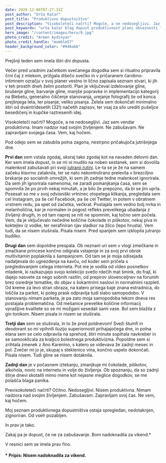 ```yaml
---
date: 2020-12-06T07:27:33Z
post_author: "Urša Kačar"
post_title: "Produktivno dopustništvo"
post_description: "Visokoleteči načrti? Mogoče, a ne nedosegljivi. Jaz sem vendar produktivna. Imam nadzor nad svojim življenjem. Ne zabušavam. Ne zapravljam svojega časa. Vem, kaj hočem."
post_keywords: "urša kačar blog dopust produktivnost plani obveznosti lenoba"
hero_image: "/content/images/hero/0.jpg"
photo_credit: "Armen Aydinyan"
photo_credit_handle: "mumble57"
header_background_color: "#946ab6"
---
```


Prejšnji teden sem imela štiri dni dopusta.

Večer pred uradnim začetkom svečanega dogodka sem si ritualno pripravila črni čaj z mlekom, prižgala dišečo svečko in v pričaranem čarobno-intimnem ozračju v svoj planer vestno in lično zapisala seznam stvari, ki jih v teh prostih dneh želim postoriti. Plan je vključeval izdelovanje gline, brušenje gline, barvanje gline, manjše popravke in implementacijo kategorij na Blebetu, generalno čiščenje stanovanja, urejanje fotografij še od konca prejšnjega leta, ter pisanje, veliko pisanja. Želela sem dokončati minimalno štiri od dvaintridesetih (32!) načetih zapisov, ter vsaj za silo urediti pušeljce besedičenj in kupčke raztresenih idej.

Visokoleteči načrti? Mogoče, a ne nedosegljivi. Jaz sem vendar produktivna. Imam nadzor nad svojim življenjem. Ne zabušavam. Ne zapravljam svojega časa. Vem, kaj hočem.

Pod odejo sem se zabubila polna zagona, nestrpno pričakujoča jutrišnjega dne.

**Prvi dan** sem vstala zgodaj, skoraj tako zgodaj kot na navaden delovni dan. Ker sem imela dopust, in se mi ni mudilo na noben sestanek, sem si dovolila malenkost zabušavati pri svoji <span style="color:purple">[jutranji rutini](0820-jutranja-rutina)</span>. Le-ta se je že na samem začeku klavrno zataknila, ter se nato nekontrolirano prelevila v brezciljno brskanje po socialnih omrežjih, ki sem jih zadnje tedne malenkost ignorirala. Da sem jih ignorirala namenoma, ne zaradi pomanjkanja časa, sem se spomnila že po prvih nekaj minutah, a je bilo že prepozno, da bi se jim uprla. Posesali so me v svoj odvisniški vrtninec otopelega klikanja, pregledala sem cel Instagram, pa še cel Facebook, pa še cel Twitter, in potem v obratnem vrstnem redu, pa spet od začetka, večkrat. Postajala sem vedno bolj mrka in melanholična, kar je normalen in pogost refleks prevelikega ubadanja z življenji drugih, in od tam naprej se niti ne spomnim, kaj točno sem počela. Vem, da je vključevalo nečedne količine čokolade in piškotov, nekaj piva in koktejlev iz vodke, ter nerafiniran rjav sladkor na žlico (lepo hrusta). Vem tudi, da se nisem stuširala. Pisala nisem. Pred spanjem sem izklopila jutranjo budilko.

**Drugi dan** sem dopoldne prespala. Ob neznani uri sem v vlogi zmečkane in zmačkane princese končno odigrala vstajenje in za svoj prvi obrok multivitamin poplaknila s šampanjcem. Od tam se je moja odisejada nadaljevala do ugnezdenja na kavču, od koder sem pričela s pregledovanjem celega interneta. Pot me je vodila od video posnetkov mladenk, ki razkazujejo svojo kolekcijo svetlo rdečih mat šmink, do frajl, ki dajejo nasvete za nego sobnih rastlin, od prepirov slovenceljnev na forumih brez osrednje tematike, do objav s šokantnimi naslovi in normalnimi razpleti. Od kreme za levo stran obraza, na katero prisega baje znana estradnica, do loščila za parket, ki poleg prask odpravlja tudi slabo samopodobo. V stanovanju nimam parketa, je pa zato moja samopodoba tekom dneva res postajala problematična. Od mešanice prevelike količine informacij vprašljive kvalitete so se mi možgani sesedali sami vase. Bol sem blažila z gin tonikom. Nisem pisala in nisem se stuširala.

**Tretji dan** sem se stuširala, in to že pred poldnevom! Sveži štumfi in deodorant so mi vpihnili iluzijo superiornosti prihajajočega dne, in polna elana sem se celo odpravila na sprehod, štiri minute sopihala navkreber in se samooklicala za kraljico bolestnega produktivizma. Popoldne sem si zrihtala zmenek z Ano Karenino, s katero se videvava že zadnji mesec in pol. Zvečer mi jo je, skupaj s steklenico vina, končno uspelo dokončati. Pisala nisem. Tudi gline se nisem dotaknila.

**Zadnji dan** je v počasnem iztekanju, zmanjkuje mi čokolade, piškotov, alkohola, novic na internetu in volje do življenja. Ob spoznanju, da so zadnji štirje dnevi skotalili mimo mene kot nejasne meglice dogodkov, se me polašča blaga panika.

Previsokoleteči načrti? Očitno. Nedosegljivi. Nisem produktivna. Nimam nadzora nad svojim življenjem. Zabušavam. Zapravljam svoj čas. Ne vem, kaj hočem.

Moj seznam produktivnega dopustništva ostaja spregledan, nedotaknjen, zignoriran. Od vseh pozabljen.

In prav je tako.

Zakaj pa je dopust, če ne za zabušavanje. Bom nadoknadila za vikend.\*

V resnici sem se imela prav fino.

#### \* Pripis: Nisem nadoknadila za vikend.
